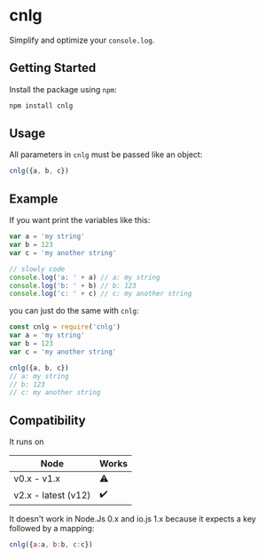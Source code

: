 # cnlg
Simplify and optimize your `console.log`.

## Getting Started
Install the package using `npm`:
```bash
npm install cnlg
```

## Usage
All parameters in `cnlg` must be passed like an object:
```Javascript
cnlg({a, b, c})
```

## Example
If you want print the variables like this:
```Javascript
var a = 'my string'
var b = 123
var c = 'my another string'

// slowly code
console.log('a: ' + a) // a: my string
console.log('b: ' + b) // b: 123
console.log('c: ' + c) // c: my another string
```

you can just do the same with `cnlg`:
```Javascript
const cnlg = require('cnlg')
var a = 'my string'
var b = 123
var c = 'my another string'

cnlg({a, b, c})
// a: my string
// b: 123
// c: my another string
```

## Compatibility
It runs on

| Node | Works |
|---|---|
| v0.x - v1.x | :warning: |
| v2.x - latest (v12) | :heavy_check_mark: |

It doesn't work in Node.Js 0.x and io.js 1.x because it expects a key followed by a mapping:

```Javascript
cnlg({a:a, b:b, c:c})
```
